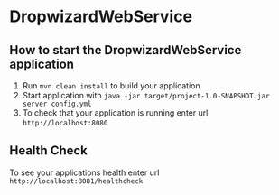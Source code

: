 # DropwizardWebService

How to start the DropwizardWebService application
---

1. Run `mvn clean install` to build your application
1. Start application with `java -jar target/project-1.0-SNAPSHOT.jar server config.yml`
1. To check that your application is running enter url `http://localhost:8080`

Health Check
---

To see your applications health enter url `http://localhost:8081/healthcheck`
